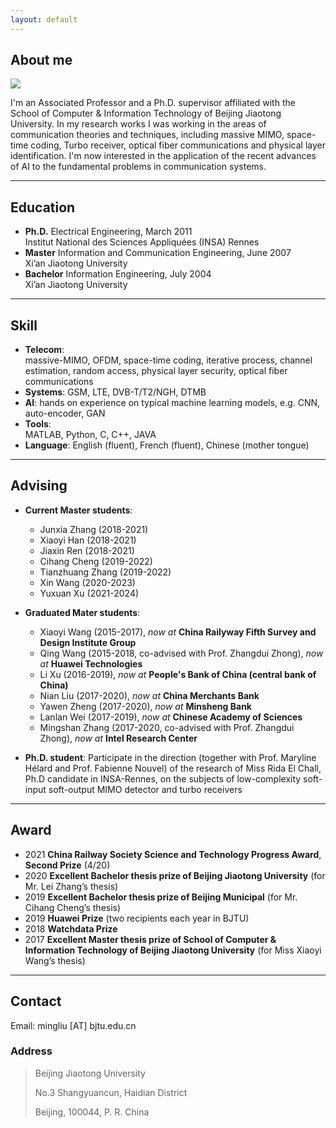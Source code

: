 ```yaml
---
layout: default
---
```


## About me

<img class="profile-picture" src="ml.jpg">

I'm an Associated Professor and a Ph.D. supervisor affiliated with the School of Computer & Information Technology of Beijing Jiaotong University. 
In my research works I was working in the areas of communication theories and techniques, including  massive MIMO, space-time coding, Turbo receiver, optical fiber communications and physical layer identification. 
I'm now interested in the application of the recent advances of AI to the fundamental problems in communication systems.

---

## Education

* **Ph.D.**			Electrical Engineering,   March 2011      
				Institut National des Sciences Appliquées (INSA) Rennes
* **Master**		Information and Communication Engineering,   June 2007            
				Xi’an Jiaotong University
* **Bachelor**		Information Engineering,   July 2004                 
				Xi’an Jiaotong University

---
## Skill

* **Telecom**:		
				massive-MIMO, OFDM, space-time coding, iterative process, channel estimation, random access, physical layer security, optical fiber communications 
* **Systems**:
			GSM, LTE, DVB-T/T2/NGH, DTMB 
* **AI**: 
			hands on experience on typical machine learning models, e.g. CNN, auto-encoder, GAN	
* **Tools**:	
			MATLAB, Python, C, C++, JAVA
* **Language**:	
		English (fluent), French (fluent), Chinese (mother tongue) 

---
## Advising
* **Current Master students**:
	- Junxia Zhang (2018-2021)
	- Xiaoyi Han (2018-2021)
	- Jiaxin Ren (2018-2021)
	- Cihang Cheng (2019-2022)
	- Tianzhuang Zhang (2019-2022)
	- Xin Wang (2020-2023)
	- Yuxuan Xu (2021-2024)
* **Graduated Mater students**:
	- Xiaoyi Wang (2015-2017), *now at* **China Railyway Fifth Survey and Design Institute Group**
	- Qing Wang (2015-2018, co-advised with Prof. Zhangdui Zhong), *now at* **Huawei Technologies**
	- Li Xu (2016-2019), *now at* **People's Bank of China (central bank of China)**
	- Nian Liu (2017-2020), *now at* **China Merchants Bank**
	- Yawen Zheng (2017-2020), *now at* **Minsheng Bank**
	- Lanlan Wei (2017-2019), *now at* **Chinese Academy of Sciences**
	- Mingshan Zhang (2017-2020, co-advised with Prof. Zhangdui Zhong), *now at* **Intel Research Center**


* **Ph.D. student**:
Participate in the direction (together with Prof. Maryline Hélard and Prof. Fabienne Nouvel) of the research of Miss Rida El Chall, Ph.D candidate in INSA-Rennes, on the subjects of low-complexity soft-input soft-output MIMO detector and turbo receivers

---
## Award
- 2021	**China Railway Society Science and Technology Progress Award**, **Second Prize** (4/20)
- 2020	**Excellent Bachelor thesis prize of Beijing Jiaotong University** (for Mr. Lei Zhang’s thesis)
- 2019	**Excellent Bachelor thesis prize of Beijing Municipal** (for Mr. Cihang Cheng’s thesis)
- 2019	**Huawei Prize** (two recipients each year in BJTU)
- 2018	**Watchdata Prize** 
- 2017 	**Excellent Master thesis prize of School of Computer & Information Technology of Beijing Jiaotong University** (for Miss Xiaoyi Wang’s thesis)

---
## Contact
 
Email: mingliu [AT] bjtu.edu.cn 

### Address

> Beijing Jiaotong University
>
> No.3 Shangyuancun, Haidian District
>
> Beijing, 100044,
> P. R. China

